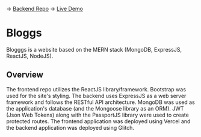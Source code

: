 -> [Backend Repo](https://github.com/NadifRahman/blogggs-backend)
-> [Live Demo](https://blogggs-frontend.vercel.app/)
# Bloggs
Blogggs is a website based on the MERN stack (MongoDB, ExpressJS, ReactJS, NodeJS). 

## Overview
The frontend repo utilizes the ReactJS library/framework. Bootstrap was used for the site's styling. The backend uses ExpressJS as a web server framework and follows the RESTful API architecture. MongoDB was used as the application's database (and the Mongoose library as an ORM). JWT (Json Web Tokens) along with the PassportJS library were used to create protected routes. The frontend application was deployed using Vercel and the backend application was deployed using Glitch. 
